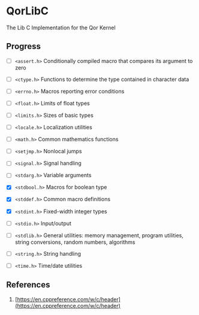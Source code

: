 # QorLibC
The Lib C Implementation for the Qor Kernel

## Progress


- [ ] `<assert.h>` Conditionally compiled macro that compares its argument to zero

- [ ] `<ctype.h>` Functions to determine the type contained in character data

- [ ] `<errno.h>` Macros reporting error conditions

- [ ] `<float.h>` Limits of float types

- [ ] `<limits.h>` Sizes of basic types

- [ ] `<locale.h>` Localization utilities

- [ ] `<math.h>` Common mathematics functions

- [ ] `<setjmp.h>` Nonlocal jumps

- [ ] `<signal.h>` Signal handling

- [ ] `<stdarg.h>` Variable arguments

- [x] `<stdbool.h>` Macros for boolean type

- [x] `<stddef.h>` Common macro definitions

- [x] `<stdint.h>` Fixed-width integer types

- [ ] `<stdio.h>` Input/output

- [ ] `<stdlib.h>` General utilities: memory management, program utilities, string conversions, random numbers, algorithms

- [ ] `<string.h>` String handling

- [ ] `<time.h>` Time/date utilities

## References

1. [https://en.cppreference.com/w/c/header](https://en.cppreference.com/w/c/header)